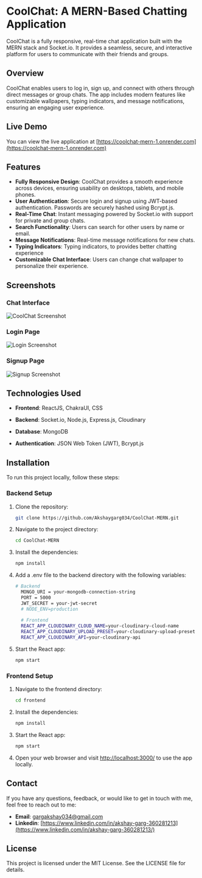 # CoolChat: A MERN-Based Chatting Application

CoolChat is a fully responsive, real-time chat application built with the MERN stack and Socket.io. It provides a seamless, secure, and interactive platform for users to communicate with their friends and groups.

## Overview

CoolChat enables users to log in, sign up, and connect with others through direct messages or group chats. The app includes modern features like customizable wallpapers, typing indicators, and message notifications, ensuring an engaging user experience.

## Live Demo

You can view the live application at [https://coolchat-mern-1.onrender.com](https://coolchat-mern-1.onrender.com)

## Features

- **Fully Responsive Design**:  CoolChat provides a smooth experience across devices, ensuring usability on desktops, tablets, and mobile phones.
- **User Authentication**:  Secure login and signup using JWT-based authentication. Passwords are securely hashed using Bcrypt.js.
- **Real-Time Chat**:  Instant messaging powered by Socket.io with support for private and group chats.
- **Search Functionality**:  Users can search for other users by name or email.
- **Message Notifications**:  Real-time message notifications for new chats.
- **Typing Indicators**:  Typing indicators, to provides better chatting experience
- **Customizable Chat Interface**:  Users can change chat wallpaper to personalize their experience.

## Screenshots
### Chat Interface

![CoolChat Screenshot](https://res.cloudinary.com/dz1vsgxm5/image/upload/CoolChat/screenshots/xd77kmrchlcczperul8c)

### Login Page

![Login Screenshot](https://res.cloudinary.com/dz1vsgxm5/image/upload/CoolChat/screenshots/d2iztylyzuh6nrl6a2xj)

### Signup Page

![Signup Screenshot](https://res.cloudinary.com/dz1vsgxm5/image/upload/CoolChat/screenshots/zdzwheu7a2qcwgzudtez)

## Technologies Used

- **Frontend**: ReactJS, ChakraUI, CSS

- **Backend**: Socket.io, Node.js, Express.js, Cloudinary

- **Database**: MongoDB

- **Authentication**: JSON Web Token (JWT), Bcrypt.js

## Installation

To run this project locally, follow these steps:

### Backend Setup
1. Clone the repository:

   ```bash
   git clone https://github.com/Akshaygarg034/CoolChat-MERN.git
   ```

2. Navigate to the project directory:

    ```bash
    cd CoolChat-MERN
    ```

3. Install the dependencies:

    ```bash
    npm install
    ```

4. Add a .env file to the backend directory with the following variables:

    ```bash
    # Backend
      MONGO_URI = your-mongodb-connection-string  
      PORT = 5000
      JWT_SECRET = your-jwt-secret 
      # NODE_ENV=production
      
      # Frontend
      REACT_APP_CLOUDINARY_CLOUD_NAME=your-cloudinary-cloud-name  
      REACT_APP_CLOUDINARY_UPLOAD_PRESET=your-cloudinary-upload-preset 
      REACT_APP_CLOUDINARY_API=your-cloudinary-api 
    ```

5. Start the React app:

    ```bash
    npm start
    ```
### Frontend Setup

1. Navigate to the frontend directory:

    ```bash
    cd frontend 
    ```

2. Install the dependencies:

    ```bash
    npm install
    ```

3. Start the React app:

    ```bash
    npm start
    ```

5. Open your web browser and visit <http://localhost:3000/> to use the app locally.


## Contact

If you have any questions, feedback, or would like to get in touch with me, feel free to reach out to me:
- **Email**: [gargakshay034@gmail.com](gargakshay034@gmail.com)
- **Linkedin**: [https://www.linkedin.com/in/akshay-garg-360281213](https://www.linkedin.com/in/akshay-garg-360281213/)

## License

This project is licensed under the MIT License. See the LICENSE file for details.

